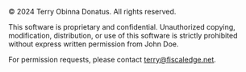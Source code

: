 © 2024 Terry Obinna Donatus. All rights reserved.

This software is proprietary and confidential. Unauthorized copying, modification, distribution, or use of this software is strictly prohibited without express written permission from John Doe.

For permission requests, please contact terry@fiscaledge.net.
